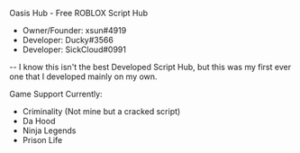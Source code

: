 Oasis Hub - Free ROBLOX Script Hub 

- Owner/Founder: xsun#4919
- Developer: Ducky#3566
- Developer: SickCloud#0991

-- I know this isn't the best Developed Script Hub, but this was my first ever one that I developed mainly on my own.

Game Support Currently: 
- Criminality (Not mine but a cracked script)
- Da Hood
- Ninja Legends
- Prison Life
